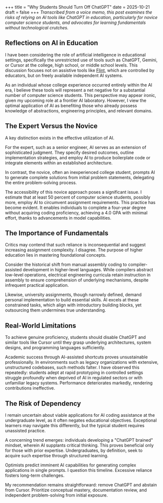 +++
title = "Why Students Should Turn Off ChatGPT"
date = 2025-10-21
draft = false
+++
*Transcribed from a voice memo, this post examines the risks of relying on AI tools like ChatGPT in education, particularly for novice computer science students, and advocates for learning fundamentals without technological crutches.*

## Reflections on AI in Education

I have been considering the role of artificial intelligence in educational settings, specifically the unrestricted use of tools such as ChatGPT, Gemini, or Cursor at the college, high school, or middle school levels. This discussion focuses not on assistive tools like [Flint](https://www.flintk12.com/), which are controlled by educators, but on freely available independent AI systems.

As an individual whose college experience occurred entirely within the AI era, I believe these tools will represent a net negative for a substantial number of computer science students. This perspective may appear ironic, given my upcoming role at a frontier AI laboratory. However, I view the optimal application of AI as benefiting those who already possess knowledge of abstractions, engineering principles, and relevant domains.

## The Expert Versus the Novice

A key distinction exists in the effective utilization of AI.

For the expert, such as a senior engineer, AI serves as an extension of sophisticated judgment. They specify desired outcomes, outline implementation strategies, and employ AI to produce boilerplate code or integrate elements within an established architecture.

In contrast, the novice, often an inexperienced college student, prompts AI to generate complete solutions from initial problem statements, delegating the entire problem-solving process.

The accessibility of this novice approach poses a significant issue. I estimate that at least 50 percent of computer science students, possibly more, employ AI to circumvent assignment requirements. This practice has become evident. It enables individuals to complete a four-year degree without acquiring coding proficiency, achieving a 4.0 GPA with minimal effort, thanks to advancements in model capabilities.

## The Importance of Fundamentals

Critics may contend that such reliance is inconsequential and suggest increasing assignment complexity. I disagree. The purpose of higher education lies in mastering foundational concepts.

Consider the historical shift from manual assembly coding to compiler-assisted development in higher-level languages. While compilers abstract low-level operations, electrical engineering curricula retain instruction in assembly to ensure comprehension of underlying mechanisms, despite infrequent practical application.

Likewise, university assignments, though narrowly defined, demand personal implementation to build essential skills. AI excels at these constrained tasks, which align with introductory building blocks, yet outsourcing them undermines true understanding.

## Real-World Limitations
To achieve genuine proficiency, students should disable ChatGPT and similar tools like Cursor until they grasp underlying architectures, system designs, and programming languages sufficiently.

Academic success through AI-assisted shortcuts proves unsustainable professionally. In environments such as legacy organizations with extensive, unstructured codebases, such methods falter. I have observed this repeatedly: students adept at rapid prototyping in controlled settings struggle profoundly when deprived of AI in regulated sectors or with unfamiliar legacy systems. Performance deteriorates markedly, rendering contributions ineffective.

## The Risk of Dependency
I remain uncertain about viable applications for AI coding assistance at the undergraduate level, as it often negates educational objectives. Exceptional learners may navigate this differently, but the typical student requires unassisted practice.

A concerning trend emerges: individuals developing a "ChatGPT brained" mindset, wherein AI supplants critical thinking. This proves beneficial only for those with prior expertise. Undergraduates, by definition, seek to acquire such expertise through structured learning.

Optimists predict imminent AI capabilities for generating complex applications in single prompts. I question this timeline. Excessive reliance fosters long-term challenges.

My recommendation remains straightforward: remove ChatGPT and abstain from Cursor. Prioritize conceptual mastery, documentation review, and independent problem-solving from initial exposure.
